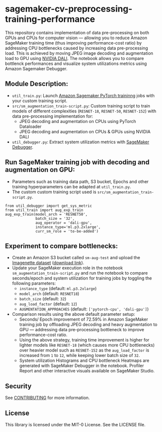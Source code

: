 # sagemaker-cv-preprocessing-training-performance

This repository contains implementation of data pre-processing on both GPUs and CPUs for computer vision — allowing you to reduce Amazon SageMaker training time (thus improving performance-cost ratio) by addressing CPU bottlenecks caused by increasing data pre-processing load. This is achieved by moving JPEG image decoding and augmentation load to GPU using [NVIDIA DALI](https://pytorch.org/tutorials/beginner/basics/data_tutorial.html). The notebook allows you to compare bottlenck performances and visualize system utilizations metrics using Amazon Sagemaker Debugger.

## Module Description:

- `util_train.py`: Launch [Amazon Sagemaker PyTorch traininng](https://sagemaker.readthedocs.io/en/stable/frameworks/pytorch/using_pytorch.html) jobs with your custom training script.
- `src/sm_augmentation_train-script.py`: Custom training script to train models of different complexities (`RESNET-18`, `RESNET-50`, `RESNET-152`) with data pre-processing implementation for: 
  - JPEG decoding and augmentation on CPUs using PyTorch Dataloader
  - JPEG decoding and augmentation on CPUs & GPUs using NVIDIA DALI 
- `util_debugger.py`: Extract system utilization metrics with [SageMaker Debugger](https://sagemaker.readthedocs.io/en/stable/amazon_sagemaker_debugger.html).

## Run SageMaker training job with decoding and augmentation on GPU:
- Parameters such as training data path, S3 bucket, Epochs and other training hyperparameters can be adapted at `util_train.py`. 
- The custom custom training script used is  `src/sm_augmentation_train-script.py`.
```
from util_debugger import get_sys_metric
from util_train import aug_exp_train
aug_exp_train(model_arch = 'RESNET50', 
              batch_size = '32', 
              aug_operator = 'dali-gpu', 
              instance_type='ml.p3.2xlarge',  
              curr_sm_role = 'to-be-added')
```

## Experiment to compare bottlenecks:

- Create an Amazon S3 bucket called `sm-aug-test` and upload the [Imagenette dataset](https://github.com/fastai/imagenette) ([download link](https://s3.amazonaws.com/fast-ai-imageclas/imagenette2.tgz)).
- Update your SageMaker execution role in the notebook `sm_augmentation_train-script.py` and run the notebook to compare seconds/epoch and system utilization for training jobs by toggling the following parameters:
  - `instance_type` (default: `ml.p3.2xlarge`)
  - `model_arch` (default: `RESNET18`)
  -  `batch_size` (default: `32`)
  -  `aug_load_factor` (default: `12`)
  -  `AUGMENTATION_APPROACHES` (default: `['pytorch-cpu', 'dali-gpu']`)
- Comparison results using the above default parameter setup:
  - Seconds/ Epoch improvement of 72.59% in Amazon SageMaker training job by offloading JPEG decoding and heavy augmentation to GPU — addressing data pre-processing bottleneck to improve performance-cost ratio.
  - Using the above strategy, training time improvement is higher for lighter models like `RESNET-18` (which causes more CPU bottlenecks) over heavier model such as `RESNET-152` as the `aug_load_factor` is increased from `1` to `12`, while keeping lower batch size of `32`.
  - System utilization Histograms and CPU bottleneck Heatmaps are generated with SageMaker Debugger in the notebook. Profiler Report and other interactive visuals available on SageMaker Studio.


## Security

See [CONTRIBUTING](CONTRIBUTING.md#security-issue-notifications) for more information.

## License

This library is licensed under the MIT-0 License. See the LICENSE file.